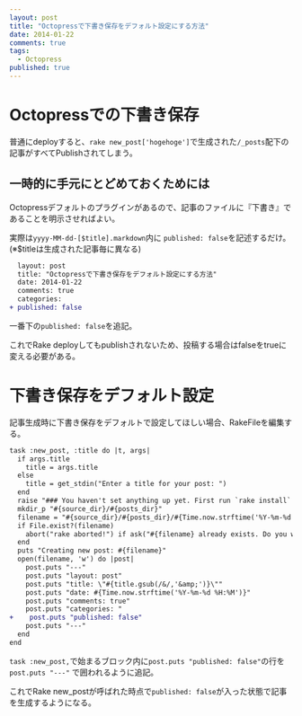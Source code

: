 ```yaml
---
layout: post
title: "Octopressで下書き保存をデフォルト設定にする方法"
date: 2014-01-22
comments: true
tags: 
  - Octopress
published: true
---
```



# Octopressでの下書き保存
普通にdeployすると、`rake new_post['hogehoge']`で生成された`/_posts`配下の記事がすべてPublishされてしまう。
<!-- more -->
## 一時的に手元にとどめておくためには

Octopressデフォルトのプラグインがあるので、記事のファイルに『下書き』であることを明示させればよい。

実際は`yyyy-MM-dd-[$title].markdown`内に `published: false`を記述するだけ。
(※$titleは生成された記事毎に異なる)

```diff
  layout: post
  title: "Octopressで下書き保存をデフォルト設定にする方法"
  date: 2014-01-22
  comments: true
  categories:
+ published: false
```

一番下の`published: false`を追記。

これでRake deployしてもpublishされないため、投稿する場合はfalseをtrueに変える必要がある。


# 下書き保存をデフォルト設定

記事生成時に下書き保存をデフォルトで設定してほしい場合、RakeFileを編集する。

```diff
task :new_post, :title do |t, args|
  if args.title
    title = args.title
  else
    title = get_stdin("Enter a title for your post: ")
  end
  raise "### You haven't set anything up yet. First run `rake install` to set up an Octopress theme." unless File.directory?(source_dir)
  mkdir_p "#{source_dir}/#{posts_dir}"
  filename = "#{source_dir}/#{posts_dir}/#{Time.now.strftime('%Y-%m-%d')}-#{title.to_url}.#{new_post_ext}"
  if File.exist?(filename)
    abort("rake aborted!") if ask("#{filename} already exists. Do you want to overwrite?", ['y', 'n']) == 'n'
  end
  puts "Creating new post: #{filename}"
  open(filename, 'w') do |post|
    post.puts "---"
    post.puts "layout: post"
    post.puts "title: \"#{title.gsub(/&/,'&amp;')}\""
    post.puts "date: #{Time.now.strftime('%Y-%m-%d %H:%M')}"
    post.puts "comments: true"
    post.puts "categories: "
+    post.puts "published: false"
    post.puts "---"
  end
end
```

`task :new_post,`で始まるブロック内に`post.puts "published: false"`の行を`post.puts "---"` で囲われるように追記。

これでRake new_postが呼ばれた時点で`published: false`が入った状態で記事を生成するようになる。

